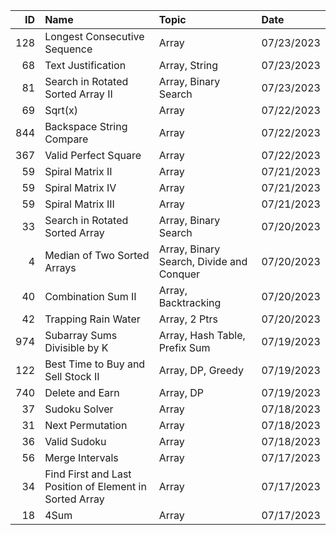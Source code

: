 |   ID | Name                                                    | Topic                                    | Date       |
|-----:|:--------------------------------------------------------|:-----------------------------------------|:-----------|
|  128 | Longest Consecutive Sequence                            | Array                                    | 07/23/2023 |
|   68 | Text Justification                                      | Array, String                            | 07/23/2023 |
|   81 | Search in Rotated Sorted Array II                       | Array, Binary Search                     | 07/23/2023 |
|   69 | Sqrt(x)                                                 | Array                                    | 07/22/2023 |
|  844 | Backspace String Compare                                | Array                                    | 07/22/2023 |
|  367 | Valid Perfect Square                                    | Array                                    | 07/22/2023 |
|   59 | Spiral Matrix II                                        | Array                                    | 07/21/2023 |
|   59 | Spiral Matrix IV                                        | Array                                    | 07/21/2023 |
|   59 | Spiral Matrix III                                       | Array                                    | 07/21/2023 |
|   33 | Search in Rotated Sorted Array                          | Array, Binary Search                     | 07/20/2023 |
|    4 | Median of Two Sorted Arrays                             | Array, Binary Search, Divide and Conquer | 07/20/2023 |
|   40 | Combination Sum II                                      | Array, Backtracking                      | 07/20/2023 |
|   42 | Trapping Rain Water                                     | Array, 2 Ptrs                            | 07/20/2023 |
|  974 | Subarray Sums Divisible by K                            | Array, Hash Table, Prefix Sum            | 07/19/2023 |
|  122 | Best Time to Buy and Sell Stock II                      | Array, DP, Greedy                        | 07/19/2023 |
|  740 | Delete and Earn                                         | Array, DP                                | 07/19/2023 |
|   37 | Sudoku Solver                                           | Array                                    | 07/18/2023 |
|   31 | Next Permutation                                        | Array                                    | 07/18/2023 |
|   36 | Valid Sudoku                                            | Array                                    | 07/18/2023 |
|   56 | Merge Intervals                                         | Array                                    | 07/17/2023 |
|   34 | Find First and Last Position of Element in Sorted Array | Array                                    | 07/17/2023 |
|   18 | 4Sum                                                    | Array                                    | 07/17/2023 |